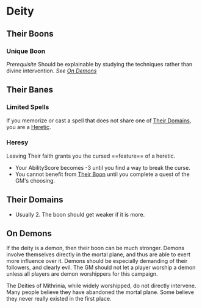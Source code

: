 # Deity

## Their Boons

### Unique Boon

*Prerequisite*
Should be explainable by studying the techniques rather than divine intervention.
*See [On Demons](Deity%20Template.md#On%20Demons)*

## Their Banes

### Limited Spells

If you memorize or cast a spell that does not share one of [Their Domains](#Their%20Domains), you are a [Heretic](#Heresy).

### Heresy

Leaving Their faith grants you the cursed ==feature== of a heretic.

- Your AbilityScore becomes -3 until you find a way to break the curse.
- You cannot benefit from [Their Boon](#Their%20Boon) until you complete a quest of the GM's choosing.

## Their Domains

- Usually 2. The boon should get weaker if it is more.

## On Demons

If the deity is a demon, then their boon can be much stronger. Demons involve themselves directly in the mortal plane, and thus are able to exert more influence over it. Demons should be especially demanding of their followers, and clearly evil. The GM should not let a player worship a demon unless all players are demon worshippers for this campaign.

The Deities of Mithrinia, while widely worshipped, do not directly intervene. Many people believe they have abandoned the mortal plane. Some believe they never really existed in the first place.
